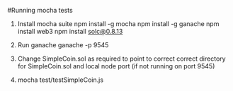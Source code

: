 #Running mocha tests

1. Install mocha suite
npm install -g mocha
npm install -g ganache
npm install web3
npm install solc@0.8.13

2. Run ganache
ganache -p 9545

2. Change SimpleCoin.sol as required to point to correct correct directory for SimpleCoin.sol and local node port (if not running on port 9545)

4. mocha test/testSimpleCoin.js
 
